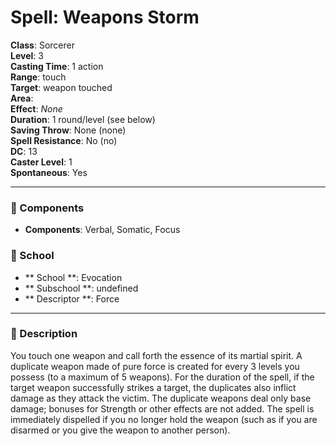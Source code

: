 
# Spell: Weapons Storm
**Class**: Sorcerer  
**Level**: 3  
**Casting Time**: 1 action  
**Range**: touch  
**Target**: weapon touched  
**Area**:   
**Effect**: _None_  
**Duration**: 1 round/level (see below)  
**Saving Throw**: None (none)  
**Spell Resistance**: No (no)  
**DC**: 13  
**Caster Level**: 1  
**Spontaneous**: Yes

---

### 🔮 Components
- **Components**: Verbal, Somatic, Focus

### 🏫 School
- ** School **: Evocation
- ** Subschool **: undefined
- ** Descriptor **: Force
---

### 📜 Description
You touch one weapon and call forth the essence of its martial spirit. A duplicate weapon made of pure force is created for every 3 levels you possess (to a maximum of 5 weapons). For the duration of the spell, if the target weapon successfully strikes a target, the duplicates also inflict damage as they attack the victim. The duplicate weapons deal only base damage; bonuses for Strength or other effects are not added. The spell is immediately dispelled if you no longer hold the weapon (such as if you are disarmed or you give the weapon to another person).
